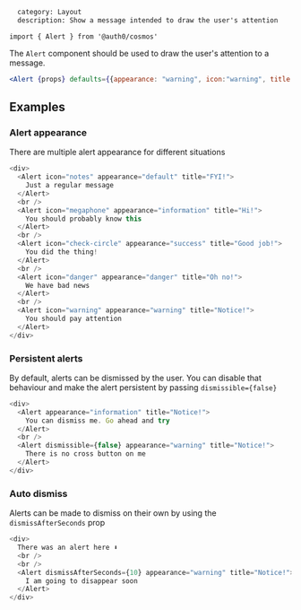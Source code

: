 ```meta
  category: Layout
  description: Show a message intended to draw the user's attention
```

`import { Alert } from '@auth0/cosmos'`

The `Alert` component should be used to draw the user's attention to a message.

```jsx
<Alert {props} defaults={{appearance: "warning", icon:"warning", title: "Notice!"}}>This is an important message!</Alert>
```

## Examples

### Alert appearance

There are multiple alert appearance for different situations

```js
<div>
  <Alert icon="notes" appearance="default" title="FYI!">
    Just a regular message
  </Alert>
  <br />
  <Alert icon="megaphone" appearance="information" title="Hi!">
    You should probably know this
  </Alert>
  <br />
  <Alert icon="check-circle" appearance="success" title="Good job!">
    You did the thing!
  </Alert>
  <br />
  <Alert icon="danger" appearance="danger" title="Oh no!">
    We have bad news
  </Alert>
  <br />
  <Alert icon="warning" appearance="warning" title="Notice!">
    You should pay attention
  </Alert>
</div>
```

### Persistent alerts

By default, alerts can be dismissed by the user. You can disable that behaviour and make the alert persistent by passing `dismissible={false}`

```js
<div>
  <Alert appearance="information" title="Notice!">
    You can dismiss me. Go ahead and try
  </Alert>
  <br />
  <Alert dismissible={false} appearance="warning" title="Notice!">
    There is no cross button on me
  </Alert>
</div>
```

### Auto dismiss

Alerts can be made to dismiss on their own by using the `dismissAfterSeconds` prop

```js
<div>
  There was an alert here ⬇️
  <br />
  <br />
  <Alert dismissAfterSeconds={10} appearance="warning" title="Notice!">
    I am going to disappear soon
  </Alert>
</div>
```

